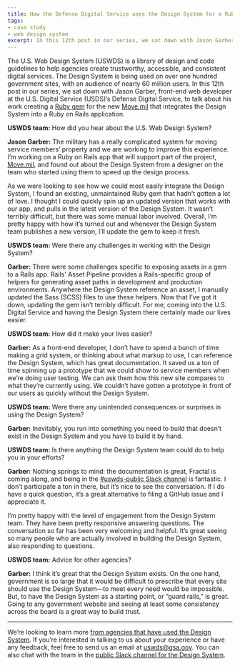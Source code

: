 ```yaml
---
title: How the Defense Digital Service uses the Design System for a Ruby app
tags:
- case study
- web design system
excerpt: In this 12th post in our series, we sat down with Jason Garber, front-end web developer at the U.S. Digital Service’s Defense Digital Service, to talk about his work creating a Ruby gem that integrates the Design System into a Ruby on Rails application.
---
```


The U.S. Web Design System (USWDS) is a library of design and code guidelines to help agencies create trustworthy, accessible, and consistent digital services. The Design System is being used on over one hundred government sites, with an audience of nearly 60 million users. In this 12th post in our series, we sat down with Jason Garber, front-end web developer at the U.S. Digital Service (USDS)’s Defense Digital Service, to talk about his work creating a [Ruby gem](https://en.wikipedia.org/wiki/RubyGems) for the new [Move.mil](https://www.move.mil/) that integrates the Design System into a Ruby on Rails application.


**USWDS team:** How did you hear about the U.S. Web Design System?

**Jason Garber:** The military has a really complicated system for moving service members’ property and we are working to improve this experience. I’m working on a Ruby on Rails app that will support part of the project, [Move.mil](https://www.move.mil/), and found out about the Design System from a designer on the team who started using them to speed up the design process.

As we were looking to see how we could most easily integrate the Design System, I found an existing, unmaintained Ruby gem that hadn’t gotten a lot of love. I thought I could quickly spin up an updated version that works with our app, and pulls in the latest version of the Design System. It wasn’t terribly difficult, but there was some manual labor involved. Overall, I’m pretty happy with how it’s turned out and whenever the Design System team publishes a new version, I’ll update the gem to keep it fresh.


**USWDS team:** Were there any challenges in working with the Design System?

**Garber:** There were some challenges specific to exposing assets in a gem to a Rails app. Rails' Asset Pipeline provides a Rails-specific group of helpers for generating asset paths in development and production environments. Anywhere the Design System reference an asset, I manually updated the Sass (SCSS) files to use these helpers. Now that I’ve got it down, updating the gem isn’t terribly difficult. For me, coming into the U.S. Digital Service and having the Design System there certainly made our lives easier.


**USWDS team:** How did it make your lives easier?

**Garber:** As a front-end developer, I don’t have to spend a bunch of time making a grid system, or thinking about what markup to use, I can reference the Design System, which has great documentation. It saved us a ton of time spinning up a prototype that we could show to service members when we’re doing user testing. We can ask them how this new site compares to what they’re currently using. We couldn’t have gotten a prototype in front of our users as quickly without the Design System. 


**USWDS team:** Were there any unintended consequences or surprises in using the Design System?

**Garber:** Inevitably, you run into something you need to build that doesn’t exist in the Design System and you have to build it by hand. 


**USWDS team:** Is there anything the Design System team could do to help you in your efforts?

**Garber:** Nothing springs to mind: the documentation is great, Fractal is coming along, and being in the [#uswds-public Slack channel](https://chat.18f.gov./) is fantastic. I don’t participate a ton in there, but it’s nice to see the conversation. If I do have a quick question, it’s a great alternative to filing a GitHub issue and I appreciate it.

I’m pretty happy with the level of engagement from the Design System team. They have been pretty responsive answering questions. The conversation so far has been very welcoming and helpful. It’s great seeing so many people who are actually involved in building the Design System, also responding to questions.


**USWDS team:** Advice for other agencies?

**Garber:** I think it’s great that the Design System exists. On the one hand, government is so large that it would be difficult to prescribe that every site should use the Design System—to meet every need would be impossible. But, to have the Design System as a starting point, or “guard rails,” is great. Going to any government website and seeing at least some consistency across the board is a great way to build trust.

---

We’re looking to learn more [from agencies that have used the Design System](https://github.com/uswds/uswds/blob/develop/WHO_IS_USING_USWDS.md). If you’re interested in talking to us about your experience or have any feedback, feel free to send us an email at [uswds@gsa.gov](mailto:uswds@gsa.gov). You can also chat with the team in the [public Slack channel for the Design System](https://chat.18f.gov./).
